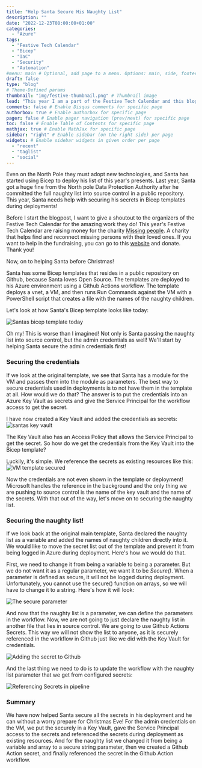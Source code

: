 ```yaml
---
title: "Help Santa Secure His Naughty List"
description: ""
date: "2022-12-23T08:00:00+01:00"
categories:
  - "Azure"
tags:
  - "Festive Tech Calendar"
  - "Bicep"
  - "IaC"
  - "Security"
  - "Automation"
#menu: main # Optional, add page to a menu. Options: main, side, footer
draft: false
type: "blog"
# Theme-Defined params
thumbnail: "img/festive-thumbnail.png" # Thumbnail image
lead: "This year I am a part of the Festive Tech Calendar and this blogpost is about securing secrets in Bicep deployments, with a festive twist." # Lead text
comments: false # Enable Disqus comments for specific page
authorbox: true # Enable authorbox for specific page
pager: false # Enable pager navigation (prev/next) for specific page
toc: false # Enable Table of Contents for specific page
mathjax: true # Enable MathJax for specific page
sidebar: "right" # Enable sidebar (on the right side) per page
widgets: # Enable sidebar widgets in given order per page
  - "recent"
  - "taglist"
  - "social"
---
```



Even on the North Pole they must adopt new technologies, and Santa has started using Bicep to deploy his list of this year's presents. Last year, Santa got a huge fine from the North pole Data Protection Authority after he committed the full naughty list into source control in a public repository. This year, Santa needs help with securing his secrets in Bicep templates during deployments!


Before I start the blogpost, I want to give a shoutout to the organizers of the Festive Tech Calendar for the amazing work they do! This year's Festive Tech Calendar are raising money for the charity [Missing people](https://www.missingpeople.org.uk/). A charity that helps find and reconnect missing persons with their loved ones. If you want to help in the fundraising, you can go to this [website](https://www.justgiving.com/fundraising/festivetechcalendar2022) and donate. Thank you!

Now, on to helping Santa before Christmas!

Santa has some Bicep templates that resides in a public repository on Github, because Santa loves Open Source. The templates are deployed to his Azure environment using a Github Actions workflow. The template deploys a vnet, a VM, and then runs Run Commands against the VM with a PowerShell script that creates a file with the names of the naughty children.

Let's look at how Santa's Bicep template looks like today:

![Santas bicep template today](/img/santa-today.PNG)

Oh my! This is worse than I imagined! Not only is Santa passing the naughty list into source control, but the admin credentials as well! We'll start by helping Santa secure the admin credentials first!


### Securing the credentials

If we look at the original template, we see that Santa has a module for the VM and passes them into the module as parameters. The best way to secure credentials used in deployments is to not have them in the template at all. How would we do that? The answer is to put the credentials into an Azure Key Vault as secrets and give the Service Principal for the workflow access to get the secret.

I have now created a Key Vault and added the credentials as secrets:
![santas key vault](/img/santa-keyvault.PNG)

The Key Vault also has an Access Policy that allows the Service Principal to get the secret.
So how do we get the credentials from the Key Vault into the Bicep template?

Luckily, it's simple. We reference the secrets as existing resources like this:
![VM template secured](/img/santa-vmsecured.PNG)

Now the credentials are not even shown in the template or deployment! Microsoft handles the reference in the background and the only thing we are pushing to source control is the name of the key vault and the name of the secrets. With that out of the way, let's move on to securing the naughty list.


### Securing the naughty list!

If we look back at the original main template, Santa declared the naughty list as a variable and added the names of naughty children directly into it. We would like to move the secret list out of the template and prevent it from being logged in Azure during deployment. Here's how we would do that.

First, we need to change it from being a variable to being a parameter. But we do not want it as a regular parameter, we want it to be *Secure()*. When a parameter is defined as secure, it will not be logged during deployment. Unfortunately, you cannot use the secure() function on arrays, so we will have to change it to a string. Here's how it will look:

![The secure parameter](/img/santa-secureparam.PNG)

And now that the naughty list is a parameter, we can define the parameters in the workflow.
Now, we are not going to just declare the naughty list in another file that lies in source control. We are going to use Github Actions Secrets. This way we will not show the list to anyone, as it is securely referenced in the workflow in Github just like we did with the Key Vault for credentials.

![Adding the secret to Github](/img/santa-githubsecret.PNG)

And the last thing we need to do is to update the workflow with the naughty list parameter that we get from configured secrets:

![Referencing Secrets in pipeline](/img/santa-pipeline.PNG)

### Summary

We have now helped Santa secure all the secrets in his deployment and he can without a worry prepare for Christmas Eve! 
For the admin credentials on the VM, we put the securely in a Key Vault, gave the Service Principal access to the secrets and referenced the secrets during deployment as existing resources. And for the naughty list we changed it from being a variable and array to a secure string parameter, then we created a Github Action secret, and finally referenced the secret in the Github Action workflow.